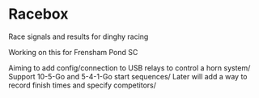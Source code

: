# Racebox
Race signals and results for dinghy racing

Working on this for Frensham Pond SC

Aiming to add config/connection to USB relays to control a horn system/
Support 10-5-Go and 5-4-1-Go start sequences/
Later will add a way to record finish times and specify competitors/
